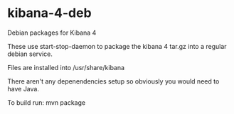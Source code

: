 kibana-4-deb
============

Debian packages for Kibana 4

These use start-stop-daemon to package the kibana 4 tar.gz into a regular debian service.

Files are installed into /usr/share/kibana

There aren't any depenendencies setup so obviously you would need to have Java.

To build run:
mvn package

